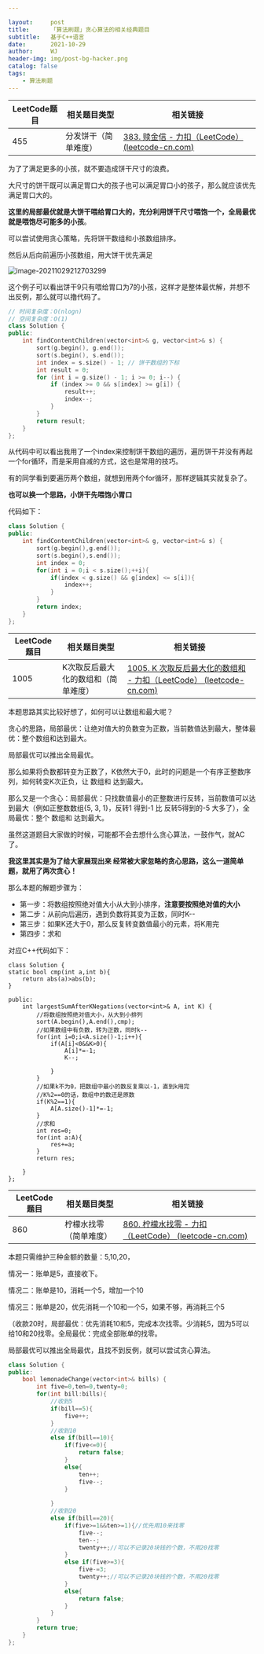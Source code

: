 ```yaml
---

layout:     post
title:      「算法刷题」贪心算法的相关经典题目
subtitle:   基于C++语言
date:       2021-10-29
author:     WJ
header-img: img/post-bg-hacker.png
catalog: false
tags:
    - 算法刷题
---
```




| **LeetCode题目** | **相关题目类型**     | **相关链接**                                                 |
| ---------------- | -------------------- | ------------------------------------------------------------ |
| 455              | 分发饼干（简单难度） | [383. 赎金信 - 力扣（LeetCode） (leetcode-cn.com)](https://leetcode-cn.com/problems/ransom-note/) |

为了了满足更多的小孩，就不要造成饼干尺寸的浪费。

大尺寸的饼干既可以满足胃口大的孩子也可以满足胃口小的孩子，那么就应该优先满足胃口大的。

**这里的局部最优就是大饼干喂给胃口大的，充分利用饼干尺寸喂饱一个，全局最优就是喂饱尽可能多的小孩**。

可以尝试使用贪心策略，先将饼干数组和小孩数组排序。

然后从后向前遍历小孩数组，用大饼干优先满足 

![image-20211029212703299](C:\Users\WJ\AppData\Roaming\Typora\typora-user-images\image-20211029212703299.png)

这个例子可以看出饼干9只有喂给胃口为7的小孩，这样才是整体最优解，并想不出反例，那么就可以撸代码了。

```c++
// 时间复杂度：O(nlogn)
// 空间复杂度：O(1)
class Solution {
public:
    int findContentChildren(vector<int>& g, vector<int>& s) {
        sort(g.begin(), g.end());
        sort(s.begin(), s.end());
        int index = s.size() - 1; // 饼干数组的下标
        int result = 0;
        for (int i = g.size() - 1; i >= 0; i--) {
            if (index >= 0 && s[index] >= g[i]) {
                result++;
                index--;
            }
        }
        return result;
    }
};
```

从代码中可以看出我用了一个index来控制饼干数组的遍历，遍历饼干并没有再起一个for循环，而是采用自减的方式，这也是常用的技巧。

有的同学看到要遍历两个数组，就想到用两个for循环，那样逻辑其实就复杂了。

**也可以换一个思路，小饼干先喂饱小胃口**

代码如下：

```CPP
class Solution {
public:
    int findContentChildren(vector<int>& g, vector<int>& s) {
        sort(g.begin(),g.end());
        sort(s.begin(),s.end());
        int index = 0;
        for(int i = 0;i < s.size();++i){
            if(index < g.size() && g[index] <= s[i]){
                index++;
            }
        }
        return index;
    }
};
```



| **LeetCode题目** | **相关题目类型**                    | **相关链接**                                                 |
| ---------------- | ----------------------------------- | ------------------------------------------------------------ |
| 1005             | K次取反后最大化的数组和（简单难度） | [1005. K 次取反后最大化的数组和 - 力扣（LeetCode） (leetcode-cn.com)](https://leetcode-cn.com/problems/maximize-sum-of-array-after-k-negations/) |



本题思路其实比较好想了，如何可以让数组和最大呢？

贪心的思路，局部最优：让绝对值大的负数变为正数，当前数值达到最大，整体最优：整个数组和达到最大。

局部最优可以推出全局最优。

那么如果将负数都转变为正数了，K依然大于0，此时的问题是一个有序正整数序列，如何转变K次正负，让 数组和 达到最大。

那么又是一个贪心：局部最优：只找数值最小的正整数进行反转，当前数值可以达到最大（例如正整数数组{5, 3, 1}，反转1 得到-1 比 反转5得到的-5 大多了），全局最优：整个 数组和 达到最大。

虽然这道题目大家做的时候，可能都不会去想什么贪心算法，一鼓作气，就AC了。

**我这里其实是为了给大家展现出来 经常被大家忽略的贪心思路，这么一道简单题，就用了两次贪心！**

那么本题的解题步骤为：

* 第一步：将数组按照绝对值大小从大到小排序，**注意要按照绝对值的大小**
* 第二步：从前向后遍历，遇到负数将其变为正数，同时K--
* 第三步：如果K还大于0，那么反复转变数值最小的元素，将K用完
* 第四步：求和

对应C++代码如下：

```
class Solution {
static bool cmp(int a,int b){
    return abs(a)>abs(b);
}

public:
    int largestSumAfterKNegations(vector<int>& A, int K) {
        //将数组按照绝对值大小，从大到小排列
        sort(A.begin(),A.end(),cmp);
        //如果数组中有负数，转为正数，同时k--
        for(int i=0;i<A.size()-1;i++){
            if(A[i]<0&&K>0){
                A[i]*=-1;
                K--;

            }
        }
        //如果k不为0，把数组中最小的数反复乘以-1，直到k用完
        //K%2==0的话，数组中的数还是原数
        if(K%2==1){
            A[A.size()-1]*=-1;
        }
        //求和
        int res=0;
        for(int a:A){
            res+=a;
        }
        return res;
        
    }
};
```



| **LeetCode题目** | **相关题目类型**       | **相关链接**                                                 |
| ---------------- | ---------------------- | ------------------------------------------------------------ |
| 860              | 柠檬水找零（简单难度） | [860. 柠檬水找零 - 力扣（LeetCode） (leetcode-cn.com)](https://leetcode-cn.com/problems/lemonade-change/) |

本题只需维护三种金额的数量：5,10,20，

情况一：账单是5，直接收下。

情况二：账单是10，消耗一个5，增加一个10

情况三：账单是20，优先消耗一个10和一个5，如果不够，再消耗三个5

（收款20时，局部最优：优先消耗10和5，完成本次找零。少消耗5，因为5可以给10和20找零。全局最优：完成全部账单的找零。

局部最优可以推出全局最优，且找不到反例，就可以尝试贪心算法。

```c++
class Solution {
public:
    bool lemonadeChange(vector<int>& bills) {
        int five=0,ten=0,twenty=0;
        for(int bill:bills){
            //收到5
            if(bill==5){
                five++;
            }
            //收到10
            else if(bill==10){
                if(five<=0){
                    return false;
                }
                else{
                    ten++;
                    five--;
                }
                
            }
            //收到20
            else if(bill==20){
                if(five>=1&&ten>=1){//优先用10来找零
                    five--;
                    ten--;
                    twenty++;//可以不记录20块钱的个数，不用20找零
                }
                else if(five>=3){
                    five-=3;
                    twenty++;//可以不记录20块钱的个数，不用20找零
                }
                else{
                    return false;
                }
            }
        }
        return true;
    }
};
```

